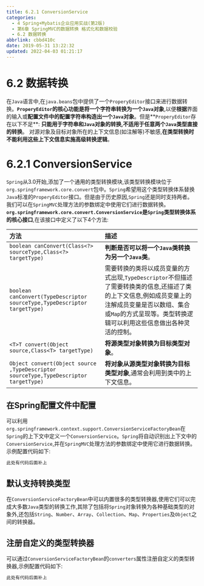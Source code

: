 ```yaml
---
title: 6.2.1 ConversionService
categories: 
  - 4 Spring+Mybatis企业应用实战(第2版)
  - 第6章 SpringMVC的数据转换 格式化和数据校验
  - 6.2 数据转换
abbrlink: cbbd410c
date: 2019-05-31 13:22:32
updated: 2022-04-03 01:21:17
---
```

# 6.2 数据转换
在`Java`语言中,在`java.beans`包中提供了一个`ProperyEditor`接口来进行数据转换。**`ProperyEditor`的核心功能是将一个字符串转换为一个`Java`对象**,以便**根据**界面的输入或**配置文件中的配置字符串构造出一个`Java`对象**。但是**`ProperyEditor`存在以下不足**:
**只能用于字符串和`Java`对象的转换,不适用于任意两个`Java`类型直接的转换**。
对源对象及目标对象所在的上下文信息(如注解等)不敏感,**在类型转换时不能利用这些上下文信息实施高级转换逻辑**。
# 6.2.1 ConversionService
`Spring`从3.0开始,添加了一个通用的类型转换模块,该类型转换模块位于`org.springframework.core.convert`包中。`Spring`希望用这个类型转换体系替换`Java`标准的`ProperyEditor`接口。但是由于历史原因,`Spring`还是同时支持两者。我们可以在`SpringMVC`处理方法的参数绑定中使用它们进行数据转换。
**`org.springframework.core.convert.ConversionService`是`Spring`类型转换体系的核心接口**,在该接口中定义了以下4个方法:

|方法|描述|
|:---|:---|
|`boolean canConvert(Class<?> sourceType,Class<?> targetType)`|**判断是否可以将一个`Java`类转换为另一个`Java`类**。|
|`boolean canConvert(TypeDescriptor sourceType,TypeDescriptor targetType)`|需要转换的类将以成员变量的方式出现,`TypeDescriptor`不但描述了需要转换类的信息,还描述了类的上下文信息,例如成员变量上的注解成员变量是否以数组、集合或`Map`的方式呈现等。类型转换逻辑可以利用这些信息做出各种灵活的控制。|
|`<T>T convert(Object source,Class<T> targetType)`|**将源类型对象转换为目标类型对象**。|
|`Object convert(Object source ,TypeDescriptor sourceType,TypeDescriptor targetType)`|**将对象从源类型对象转换为目标类型对象**,通常会利用到类中的上下文信息。|

## 在Spring配置文件中配置
可以利用`org.springframework.context.support.ConversionServiceFactoryBean`在`Spring`的上下文中定义一个`ConversionService`。`Spring`将自动识别出上下文中的`ConversionService`,并在`SpringMVC`处理方法的参数绑定中使用它进行数据转换。示例配置代码如下:
```xml
此处有代码后面补上
```
## 默认支持转换类型
在`ConversionServiceFactoryBean`中可以内置很多的类型转换器,使用它们可以完成大多数`Java`类型的转换工作,其除了包括将`Spring`对象转换为各种基础类型的对象外,还包括`String`、`Number`、`Array`、`Collection`、`Map`、`Properties`及`Object`之间的转换器。

## 注册自定义的类型转换器
可以通过`ConversionServiceFactoryBean`的`converters`属性注册自定义的类型转换器,示例配置代码如下:
```xml
此处有代码后面补上
```

